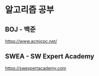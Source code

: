 # 알고리즘 공부
## BOJ - 백준 
https://www.acmicpc.net/
## SWEA - SW Expert Academy
https://swexpertacademy.com
